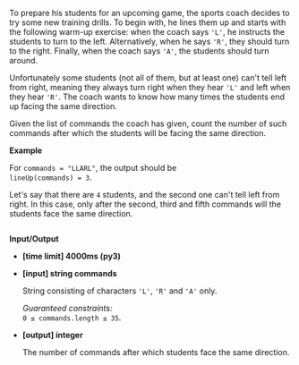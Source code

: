 <div class="markdown"><p>To prepare his students for an upcoming game, the sports coach decides to try some new training drills. To begin with, he lines them up and starts with the following warm-up exercise: when the coach says <code>'L'</code>, he instructs the students to turn to the left. Alternatively, when he says <code>'R'</code>, they should turn to the right. Finally, when the coach says <code>'A'</code>, the students should turn around.</p>
<p>Unfortunately some students (not all of them, but at least one) can't tell left from right, meaning they always turn right when they hear <code>'L'</code> and left when they hear <code>'R'</code>. The coach wants to know how many times the students end up facing the same direction.</p>
<p>Given the list of commands the coach has given, count the number of such commands after which the students will be facing the same direction.</p>
<p><strong>Example</strong></p>
<p>For <code>commands = "LLARL"</code>, the output should be<br>
<code>lineUp(commands) = 3</code>.</p>
<p>Let's say that there are <code>4</code> students, and the second one can't tell left from right. In this case, only after the second, third and fifth commands will the students face the same direction.</p>
<p><img src="https://codefightsuserpics.s3.amazonaws.com/tasks/lineUp/img/example.png?_tm=1490636283687" alt=""></p>
<p><strong>Input/Output</strong></p>
<ul>
<li><strong>[time limit] 4000ms (py3)</strong></li>
</ul>
<ul>
<li>
<p><strong>[input] string commands</strong></p>
<p>String consisting of characters <code>'L'</code>, <code>'R'</code> and <code>'A'</code> only.</p>
<p><em>Guaranteed constraints:</em><br>
<code>0 ≤ commands.length ≤ 35</code>.</p>
</li>
<li>
<p><strong>[output] integer</strong></p>
<p>The number of commands after which students face the same direction.</p>
</li>
</ul>
</div>